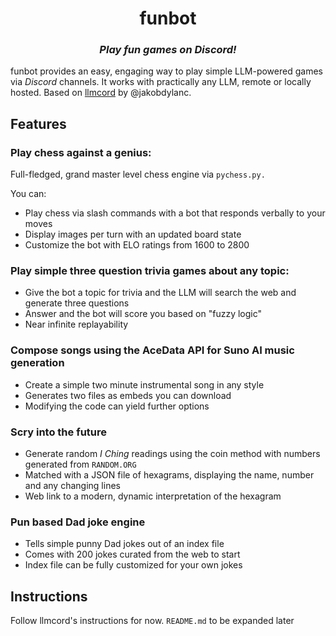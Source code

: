 <h1 align="center">
  funbot
</h1>

<h3 align="center"><i>
  Play fun games on Discord!
</i></h3>

funbot provides an easy, engaging way to play simple LLM-powered games via _Discord_ channels. It works with practically any LLM, remote or locally hosted. Based on [llmcord](https://github.com/jakobdylanc/llmcord) by @jakobdylanc.

## Features

### Play chess against a genius:
Full-fledged, grand master level chess engine via `pychess.py.`

You can:
- Play chess via slash commands with a bot that responds verbally to your moves
- Display images per turn with an updated board state
- Customize the bot with ELO ratings from 1600 to 2800

### Play simple three question trivia games about any topic:
- Give the bot a topic for trivia and the LLM will search the web and generate three questions
- Answer and the bot will score you based on "fuzzy logic"
- Near infinite replayability

### Compose songs using the AceData API for Suno AI music generation
- Create a simple two minute instrumental song in any style
- Generates two files as embeds you can download
- Modifying the code can yield further options

### Scry into the future
- Generate random _I Ching_ readings using the coin method with numbers generated from `RANDOM.ORG`
- Matched with a JSON file of hexagrams, displaying the name, number and any changing lines
- Web link to a modern, dynamic interpretation of the hexagram

### Pun based Dad joke engine
- Tells simple punny Dad jokes out of an index file
- Comes with 200 jokes curated from the web to start
- Index file can be fully customized for your own jokes

## Instructions

Follow llmcord's instructions for now. `README.md` to be expanded later
